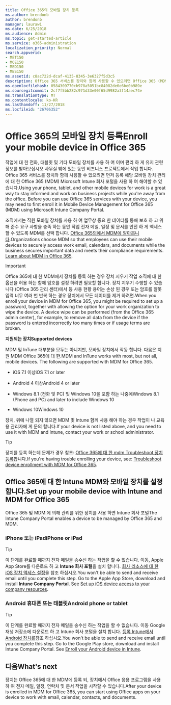 ```yaml
---
title: Office 365의 모바일 장치 등록
ms.author: brendonb
author: brendonb
manager: laurawi
ms.date: 6/25/2018
ms.audience: Admin
ms.topic: get-started-article
ms.service: o365-administration
localization_priority: Normal
search.appverid:
- MET150
- MOE150
- MED150
- MBS150
ms.assetid: c8ac722d-dcaf-4135-8345-3e6327f5d3c5
description: Office 365 서비스를 장치와 함께 사용할 수 있으려면 Office 365 (MDM)에 대 한 모바일 장치 관리에 등록 하려면 다음이 단계를 수행 해야할 수 있습니다. 진행 중인 작업을 추가 하거나 처음에 대 한 전자 메일 계정을 장치로 학교 때이 수행 됩니다.
ms.openlocfilehash: 0584309770cb978a5051bc84082de6e6be0b989e
ms.sourcegitcommit: 2cf7f5bb282c971d33e00f65d9982a3f14aec74e
ms.translationtype: MT
ms.contentlocale: ko-KR
ms.lasthandoff: 11/27/2018
ms.locfileid: "26706352"
---
```

# <a name="enroll-your-mobile-device-in-office-365"></a><span data-ttu-id="114e9-104">Office 365의 모바일 장치 등록</span><span class="sxs-lookup"><span data-stu-id="114e9-104">Enroll your mobile device in Office 365</span></span>

<span data-ttu-id="114e9-p102">작업에 대 한 전화, 태블릿 및 기타 모바일 장치를 사용 하 여 이며 편리 하 게 유지 관련 정보를 받아보십시오 사무실 밖에 있는 동안 비즈니스 프로젝트에서 작업 합니다. Office 365 서비스를 장치와 함께 사용할 수 있으려면 먼저 등록 해당 모바일 장치 관리에 대 한 Office 365 (MDM) Microsoft Intune 회사 포털을 사용 하 여 해야할 수 있습니다.</span><span class="sxs-lookup"><span data-stu-id="114e9-p102">Using your phone, tablet, and other mobile devices for work is a great way to stay informed and work on business projects while you're away from the office. Before you can use Office 365 services with your device, you may need to first enroll it in Mobile Device Management for Office 365 (MDM) using Microsoft Intune Company Portal.</span></span>
  
<span data-ttu-id="114e9-p103">조직에서는 직원 모바일 장치를 사용 하 여 업무상 중요 한 데이터를 통해 보호 하 고 위해 준수 요구 사항을 충족 하는 동안 작업 전자 메일, 일정 및 문서를 안전 하 게 액세스할 수 있도록 MDM를 선택 합니다. [Office 365의에서 MDM에 알아봅니다](https://support.office.com/article/overview-of-mobile-device-management-mdm-for-office-365-faa7d8e5-645d-4d59-839c-c8d4c1869e4a).</span><span class="sxs-lookup"><span data-stu-id="114e9-p103">Organizations choose MDM so that employees can use their mobile devices to securely access work email, calendars, and documents while the business secures important data and meets their compliance requirements. [Learn about MDM in Office 365](https://support.office.com/article/overview-of-mobile-device-management-mdm-for-office-365-faa7d8e5-645d-4d59-839c-c8d4c1869e4a).</span></span>
  
> [!IMPORTANT]
> <span data-ttu-id="114e9-p104">Office 365에 대 한 MDM에서 장치를 등록 하는 경우 장치 지우기 작업 조직에 대 한 옵션을 허용 하는 함께 암호를 설정 하려면 필요할 합니다. 장치 지우기 수행할 수 있습니다 (Office 365 관리 센터)에서 등 사용 현황 용어는 손상 된 경우 또는 암호를 잘못 입력 너무 여러 번 반복 하는 경우 장치에서 모든 데이터를 제거 하려면.</span><span class="sxs-lookup"><span data-stu-id="114e9-p104">When you enroll your device in MDM for Office 365, you might be required to set up a password, together with allowing the option for your work organization to wipe the device. A device wipe can be performed (from the Office 365 admin center), for example, to remove all data from the device if the password is entered incorrectly too many times or if usage terms are broken.</span></span> 
  
 <span data-ttu-id="114e9-111">**지원되는 장치**</span><span class="sxs-lookup"><span data-stu-id="114e9-111">**Supported devices**</span></span>
  
<span data-ttu-id="114e9-p105">MDM 및 InTune 대부분을 모두는 아니지만, 모바일 장치에서 작동 합니다. 다음은 지원 MDM Office 365에 대 한.</span><span class="sxs-lookup"><span data-stu-id="114e9-p105">MDM and InTune works with most, but not all, mobile devices. The following are supported with MDM for Office 365.</span></span>
  
- <span data-ttu-id="114e9-114">iOS 7.1 이상</span><span class="sxs-lookup"><span data-stu-id="114e9-114">iOS 7.1 or later</span></span>
    
- <span data-ttu-id="114e9-115">Android 4 이상</span><span class="sxs-lookup"><span data-stu-id="114e9-115">Android 4 or later</span></span>
    
- <span data-ttu-id="114e9-116">Windows 8.1 (전화 및 PC) 및 Windows 10을 포함 하는 나중에</span><span class="sxs-lookup"><span data-stu-id="114e9-116">Windows 8.1 (Phone and PC) and later to include Windows 10</span></span>
    
- <span data-ttu-id="114e9-117">Windows 10</span><span class="sxs-lookup"><span data-stu-id="114e9-117">Windows 10</span></span>
    
<span data-ttu-id="114e9-118">장치, 위에 나열 되지 않으면 MDM 및 Intune 함께 사용 해야 하는 경우 작업이 나 교육용 관리자에 게 문의 합니다.</span><span class="sxs-lookup"><span data-stu-id="114e9-118">If your device is not listed above, and you need to use it with MDM and Intune, contact your work or school administrator.</span></span>
  
> [!TIP]
> <span data-ttu-id="114e9-119">장치를 등록 하는데 문제가 경우 참조: [Office 365에 대 한 mdm Troubleshoot 장치 등록](https://support.office.com/article/Troubleshoot-device-enrollment-with-MDM-for-Office-365-c863b2bf-45f3-483a-ba05-29fc7f4d6434)합니다.</span><span class="sxs-lookup"><span data-stu-id="114e9-119">If you're having trouble enrolling your device, see: [Troubleshoot device enrollment with MDM for Office 365](https://support.office.com/article/Troubleshoot-device-enrollment-with-MDM-for-Office-365-c863b2bf-45f3-483a-ba05-29fc7f4d6434).</span></span> 
  
## <a name="set-up-your-mobile-device-with-intune-and-mdm-for-office-365"></a><span data-ttu-id="114e9-120">Office 365에 대 한 Intune MDM와 모바일 장치를 설정 합니다.</span><span class="sxs-lookup"><span data-stu-id="114e9-120">Set up your mobile device with Intune and MDM for Office 365</span></span>

<span data-ttu-id="114e9-121">Office 365 및 MDM.에 의해 관리를 위한 장치를 사용 하면 Intune 회사 포털</span><span class="sxs-lookup"><span data-stu-id="114e9-121">The Intune Company Portal enables a device to be managed by Office 365 and MDM.</span></span>
  
### <a name="iphone-or-ipad"></a><span data-ttu-id="114e9-122">iPhone 또는 iPad</span><span class="sxs-lookup"><span data-stu-id="114e9-122">iPhone or iPad</span></span>

> [!TIP]
> <span data-ttu-id="114e9-p106">이 단계를 완료할 때까지 전자 메일을 송수신 하는 작업을 할 수 없습니다. 이동, Apple App Store를 다운로드 하 고 **Intune 회사 포털**을 설치 합니다. [회사 리소스에 대 한 iOS 장치 액세스 설정](https://docs.microsoft.com/intune-user-help/enroll-your-device-in-intune-ios)을 참조 하십시오.</span><span class="sxs-lookup"><span data-stu-id="114e9-p106">You won't be able to send and receive email until you complete this step. Go to the Apple App Store, download and install **Intune Company Portal**. See [Set up iOS device access to your company resources](https://docs.microsoft.com/intune-user-help/enroll-your-device-in-intune-ios).</span></span> 
    
### <a name="android-phone-or-tablet"></a><span data-ttu-id="114e9-126">Android 휴대폰 또는 태블릿</span><span class="sxs-lookup"><span data-stu-id="114e9-126">Android phone or tablet</span></span>

> [!TIP]
> <span data-ttu-id="114e9-p107">이 단계를 완료할 때까지 전자 메일을 송수신 하는 작업을 할 수 없습니다. 이동 Google 재생 저장소에 다운로드 하 고 Intune 회사 포털을 설치 합니다. [등록 Intune에서 Android 장치를](https://docs.microsoft.com/intune-user-help/enroll-your-device-in-intune-android)참조 하십시오.</span><span class="sxs-lookup"><span data-stu-id="114e9-p107">You won't be able to send and receive email until you complete this step. Go to the Google Play store, download and install Intune Company Portal. See [Enroll your Android device in Intune](https://docs.microsoft.com/intune-user-help/enroll-your-device-in-intune-android).</span></span> 
    
## <a name="whats-next"></a><span data-ttu-id="114e9-130">다음</span><span class="sxs-lookup"><span data-stu-id="114e9-130">What's next</span></span>

<span data-ttu-id="114e9-131">장치는 Office 365에 대 한 MDM에 등록 되, 장치에서 Office 응용 프로그램을 사용 하 여 전자 메일, 일정, 연락처 및 문서 작업을 시작할 수 있습니다.</span><span class="sxs-lookup"><span data-stu-id="114e9-131">After your device is enrolled in MDM for Office 365, you can start using Office apps on your device to work with email, calendar, contacts, and documents.</span></span>
  

